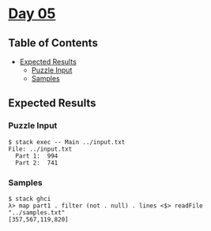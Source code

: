 # [Day 05](https://adventofcode.com/2020/day/5)

## Table of Contents

- [Expected Results](#expected-results)
  - [Puzzle Input](#puzzle-input)
  - [Samples](#samples)

## Expected Results

### Puzzle Input

```console
$ stack exec -- Main ../input.txt
File: ../input.txt
  Part 1:  994
  Part 2:  741
```

### Samples

```console
$ stack ghci
λ> map part1 . filter (not . null) . lines <$> readFile "../samples.txt"
[357,567,119,820]
```
